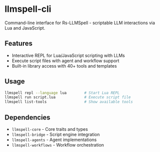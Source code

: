 # llmspell-cli

Command-line interface for Rs-LLMSpell - scriptable LLM interactions via Lua and JavaScript.

## Features
- Interactive REPL for Lua/JavaScript scripting with LLMs
- Execute script files with agent and workflow support
- Built-in library access with 40+ tools and templates

## Usage
```bash
llmspell repl --language lua        # Start Lua REPL
llmspell run script.lua             # Execute script file
llmspell list-tools                 # Show available tools
```

## Dependencies
- `llmspell-core` - Core traits and types
- `llmspell-bridge` - Script engine integration
- `llmspell-agents` - Agent implementations
- `llmspell-workflows` - Workflow orchestration